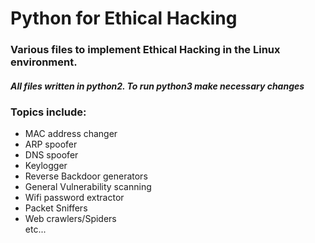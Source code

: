 <h1>Python for Ethical Hacking </h1>

<h3>Various files to implement Ethical Hacking in the Linux environment.</h3>

<h5> All files written in python2. To run python3 make necessary changes </h5>

<h3> Topics include: </h3>
<ul>
  <li>MAC address changer</li>
  <li>ARP spoofer</li>
  <li>DNS spoofer</li>
  <li>Keylogger</li>
  <li>Reverse Backdoor generators</li>
  <li>General Vulnerability scanning</li>
  <li>Wifi password extractor</li>
  <li>Packet Sniffers</li>
  <li>Web crawlers/Spiders</li>
   etc...
</ul>
